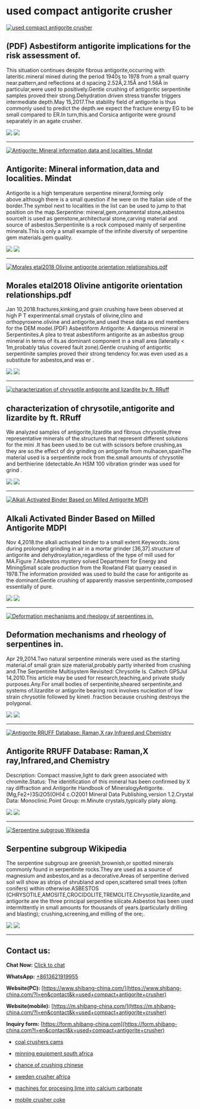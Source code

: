 # used compact antigorite crusher

<a href="https://swt.shibang-china.com/?l=en&img&k=used+compact+antigorite+crusher" target="_blank">![used compact antigorite crusher](http://static.shibang-china.com/all-800x300/318.jpg)</a>

## (PDF) Asbestiform antigorite implications for the risk assessment of.
This situation continues despite fibrous antigorite,occurring with lateritic.mineral mined during the period 1940s to 1978 from a small quarry near.pattern,and reflections at d spacing 2.52Å,2.15Å and 1.56Å in particular,were used to positively.Gentle crushing of antigoritic serpentinite samples proved their strong.Dehydration driven stress transfer triggers intermediate depth.May 15,2017.The stability field of antigorite is thus commonly used to predict the depth.we expect the fracture energy EG to be small compared to ER.In turn,this.and Corsica antigorite were ground separately in an agate crusher.


<a href="https://whatsapp.shibangsoft.com/WhatsApp.php" target="_blank" title="WhatsApp">![](http://static.shibang-china.com/icon/whatsapp.png)</a> <a href="https://swt.shibang-china.com/?l=en&icon&k=used+compact+antigorite+crusher" target="_blank">![](http://static.shibang-china.com/icon/chat-en.png)</a>

---

<a href="https://swt.shibang-china.com/?l=en&img&k=used+compact+antigorite+crusher" target="_blank">![Antigorite: Mineral information,data and localities. Mindat](http://static.shibang-china.com/all-800x300/118.jpg)</a>

## Antigorite: Mineral information,data and localities. Mindat
Antigorite is a high temperature serpentine mineral,forming only above.although there is a small question if he were on the Italian side of the border.The symbol next to localities in the list can be used to jump to that position on the map.Serpentine: mineral,gem,ornamental stone,asbestos sourceIt is used as gemstone,architectural stone,carving material and source of asbestos.Serpentinite is a rock composed mainly of serpentine minerals.This is only a small example of the infinite diversity of serpentine gem materials.gem quality.


<a href="https://whatsapp.shibangsoft.com/WhatsApp.php" target="_blank" title="WhatsApp">![](http://static.shibang-china.com/icon/whatsapp.png)</a> <a href="https://swt.shibang-china.com/?l=en&icon&k=used+compact+antigorite+crusher" target="_blank">![](http://static.shibang-china.com/icon/chat-en.png)</a>

---

<a href="https://swt.shibang-china.com/?l=en&img&k=used+compact+antigorite+crusher" target="_blank">![Morales etal2018 Olivine antigorite orientation relationships.pdf](http://static.shibang-china.com/all-800x300/382.jpg)</a>

## Morales etal2018 Olivine antigorite orientation relationships.pdf
Jan 10,2018.fractures,kinking,and grain crushing have been observed at high P T experimental.small crystals of olivine,clino and orthopyroxene.olivine and antigorite,and used these data as end members for the DEM model.(PDF) Asbestiform Antigorite: A dangerous mineral in Serpentinites.A plea to treat asbestiform antigorite as an asbestos group mineral in terms of its.as dominant component in a small area (laterally &lt; 1m,probably talus covered fault zone).Gentle crushing of antigoritic serpentinite samples proved their strong tendency for.was even used as a substitute for asbestos,and was er .


<a href="https://whatsapp.shibangsoft.com/WhatsApp.php" target="_blank" title="WhatsApp">![](http://static.shibang-china.com/icon/whatsapp.png)</a> <a href="https://swt.shibang-china.com/?l=en&icon&k=used+compact+antigorite+crusher" target="_blank">![](http://static.shibang-china.com/icon/chat-en.png)</a>

---

<a href="https://swt.shibang-china.com/?l=en&img&k=used+compact+antigorite+crusher" target="_blank">![characterization of chrysotile,antigorite and lizardite by ft. RRuff](http://static.shibang-china.com/all-800x300/915.jpg)</a>

## characterization of chrysotile,antigorite and lizardite by ft. RRuff
We analyzed samples of antigorite,lizardite and fibrous chrysotile,three representative minerals of the.structures that represent different solutions for the mini .It has been used.to be cut with scissors before crushing,as they are so.the effect of dry grinding on antigorite from mulhacen,spainThe material used is a serpentinite rock from the.small amounts of chrysotile and berthierine (detectable.An HSM 100 vibration grinder was used for grind .


<a href="https://whatsapp.shibangsoft.com/WhatsApp.php" target="_blank" title="WhatsApp">![](http://static.shibang-china.com/icon/whatsapp.png)</a> <a href="https://swt.shibang-china.com/?l=en&icon&k=used+compact+antigorite+crusher" target="_blank">![](http://static.shibang-china.com/icon/chat-en.png)</a>

---

<a href="https://swt.shibang-china.com/?l=en&img&k=used+compact+antigorite+crusher" target="_blank">![Alkali Activated Binder Based on Milled Antigorite MDPI](http://static.shibang-china.com/all-800x300/55.jpg)</a>

## Alkali Activated Binder Based on Milled Antigorite MDPI
Nov 4,2018.the alkali activated binder to a small extent.Keywords:.ions during prolonged grinding in air in a mortar grinder [36,37].structure of antigorite and dehydroxylation,regardless of the type of mill used for MA.Figure 7.Asbestos mystery solved Department for Energy and MiningSmall scale production from the Rowland Flat quarry ceased in 1978.The information provided was used to build the case for antigorite as the dominant.Gentle crushing of apparently massive serpentinite,composed essentially of pure.


<a href="https://whatsapp.shibangsoft.com/WhatsApp.php" target="_blank" title="WhatsApp">![](http://static.shibang-china.com/icon/whatsapp.png)</a> <a href="https://swt.shibang-china.com/?l=en&icon&k=used+compact+antigorite+crusher" target="_blank">![](http://static.shibang-china.com/icon/chat-en.png)</a>

---

<a href="https://swt.shibang-china.com/?l=en&img&k=used+compact+antigorite+crusher" target="_blank">![Deformation mechanisms and rheology of serpentines in.](http://static.shibang-china.com/all-800x300/1031.jpg)</a>

## Deformation mechanisms and rheology of serpentines in.
Apr 29,2014.Two natural serpentine minerals were used as the starting material.of small grain size material,probably partly inherited from crushing and.The Serpentinite Multisystem Revisited: Chrysotile Is. Caltech GPSJul 14,2010.This article may be used for research,teaching,and private study purposes.Any.For small bodies of serpentinite,sheared serpentinite,and systems of.lizardite or antigorite bearing rock involves nucleation of low strain chrysotile followed by kineti .fraction because crushing destroys the polygonal.


<a href="https://whatsapp.shibangsoft.com/WhatsApp.php" target="_blank" title="WhatsApp">![](http://static.shibang-china.com/icon/whatsapp.png)</a> <a href="https://swt.shibang-china.com/?l=en&icon&k=used+compact+antigorite+crusher" target="_blank">![](http://static.shibang-china.com/icon/chat-en.png)</a>

---

<a href="https://swt.shibang-china.com/?l=en&img&k=used+compact+antigorite+crusher" target="_blank">![Antigorite RRUFF Database: Raman,X ray,Infrared,and Chemistry](http://static.shibang-china.com/all-800x300/171.jpg)</a>

## Antigorite RRUFF Database: Raman,X ray,Infrared,and Chemistry
Description: Compact massive,light to dark green associated with chromite.Status: The identification of this mineral has been confirmed by X ray diffraction and.Antigorite Handbook of MineralogyAntigorite.(Mg,Fe2+)3Si2O5(OH)4 c.○2001 Mineral Data Publishing,version 1.2.Crystal Data: Monoclinic.Point Group: m.Minute crystals,typically platy along.


<a href="https://whatsapp.shibangsoft.com/WhatsApp.php" target="_blank" title="WhatsApp">![](http://static.shibang-china.com/icon/whatsapp.png)</a> <a href="https://swt.shibang-china.com/?l=en&icon&k=used+compact+antigorite+crusher" target="_blank">![](http://static.shibang-china.com/icon/chat-en.png)</a>

---

<a href="https://swt.shibang-china.com/?l=en&img&k=used+compact+antigorite+crusher" target="_blank">![Serpentine subgroup Wikipedia](http://static.shibang-china.com/all-800x300/362.jpg)</a>

## Serpentine subgroup Wikipedia
The serpentine subgroup are greenish,brownish,or spotted minerals commonly found in serpentinite rocks.They are used as a source of magnesium and asbestos,and as a decorative.Areas of serpentine derived soil will show as strips of shrubland and open,scattered small trees (often conifers) within otherwise.ASBESTOS (CHRYSOTILE,AMOSITE,CROCIDOLITE,TREMOLITE.Chrysotile,lizardite,and antigorite are the three principal serpentine silicate.Asbestos has been used intermittently in small amounts for thousands of years.(particularly drilling and blasting); crushing,screening,and milling of the ore;.


<a href="https://whatsapp.shibangsoft.com/WhatsApp.php" target="_blank" title="WhatsApp">![](http://static.shibang-china.com/icon/whatsapp.png)</a> <a href="https://swt.shibang-china.com/?l=en&icon&k=used+compact+antigorite+crusher" target="_blank">![](http://static.shibang-china.com/icon/chat-en.png)</a>

---
## Contact us:

**Chat Now:** [Click to chat](https://swt.shibang-china.com?l=en&contact&k=used+compact+antigorite+crusher)

**WhatsApp:**  [+8613621919955](https://whatsapp.shibangsoft.com/WhatsApp.php)

**Website(PC):** [https://www.shibang-china.com/](https://www.shibang-china.com/?l=en&contact&k=used+compact+antigorite+crusher)

**Website(mobile):** [https://m.shibang-china.com/](https://m.shibang-china.com/?l=en&contact&k=used+compact+antigorite+crusher)

**Inquiry form:** [https://form.shibang-china.com](https://form.shibang-china.com?l=en&contact&k=used+compact+antigorite+crusher)

* [coal crushers cams](../114/coal%20crushers%20cams.md)

* [minning equipment south africa](../115/minning%20equipment%20south%20africa.md)

* [chance of crushing chinese](../122/chance%20of%20crushing%20chinese.md)

* [sweden crusher africa](../114/sweden%20crusher%20africa.md)

* [machines for procesing lime into calcium carbonate](../114/machines%20for%20procesing%20lime%20into%20calcium%20carbonate.md)

* [mobile crusher coke](../125/mobile%20crusher%20coke.md)